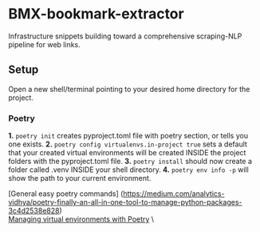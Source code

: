 # BMX-bookmark-extractor
Infrastructure snippets building toward a comprehensive scraping-NLP pipeline for web links.

## Setup

Open a new shell/terminal pointing to your desired home directory for the project. 

### Poetry
**1.** `poetry init` creates pyproject.toml file with poetry section, or tells you one exists.
**2.** `poetry config virtualenvs.in-project true` sets a default that your created virtual environments will be created INSIDE the project folders with the pyproject.toml file.
**3.** `poetry install` should now create a folder called .venv INSIDE your shell directory. 
**4.** `poetry env info -p` will show the path to your current environment.

[General easy poetry commands] (https://medium.com/analytics-vidhya/poetry-finally-an-all-in-one-tool-to-manage-python-packages-3c4d2538e828) \
[Managing virtual environments with Poetry](https://python-poetry.org/docs/managing-environments/) \
